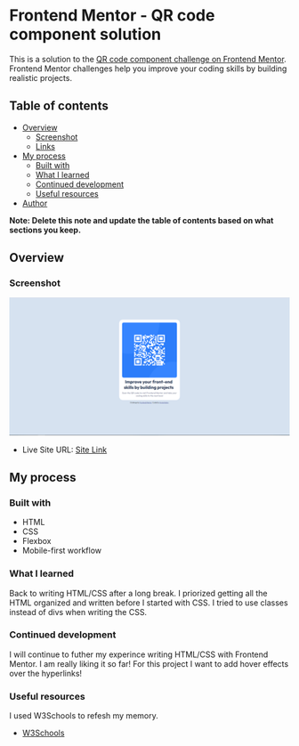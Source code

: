# Frontend Mentor - QR code component solution

This is a solution to the [QR code component challenge on Frontend Mentor](https://www.frontendmentor.io/challenges/qr-code-component-iux_sIO_H). Frontend Mentor challenges help you improve your coding skills by building realistic projects. 

## Table of contents

- [Overview](#overview)
  - [Screenshot](#screenshot)
  - [Links](#links)
- [My process](#my-process)
  - [Built with](#built-with)
  - [What I learned](#what-i-learned)
  - [Continued development](#continued-development)
  - [Useful resources](#useful-resources)
- [Author](#author)


**Note: Delete this note and update the table of contents based on what sections you keep.**

## Overview

### Screenshot

![](./images/Screenshot.png)


- Live Site URL: [Site Link](https://amkolpin.github.io/QR-Code-Component-Solution-Frontend-Mentor/)

## My process

### Built with

- HTML
- CSS 
- Flexbox
- Mobile-first workflow

### What I learned

Back to writing HTML/CSS after a long break. I priorized getting all the HTML organized and written before I started with CSS. I tried to use classes instead of divs when writing the CSS. 
 

### Continued development

I will continue to futher my experince writing HTML/CSS with Frontend Mentor. I am really liking it so far! For this project I want to add hover effects over the hyperlinks!

### Useful resources
I used W3Schools to refesh my memory. 

- [W3Schools](https://www.w3schools.com/css/default.asp)


